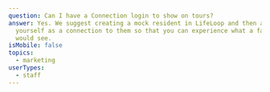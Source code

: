 ```yaml
---
question: Can I have a Connection login to show on tours?
answer: Yes. We suggest creating a mock resident in LifeLoop and then adding
  yourself as a connection to them so that you can experience what a family user
  would see.
isMobile: false
topics:
  - marketing
userTypes:
  - staff
---
```

